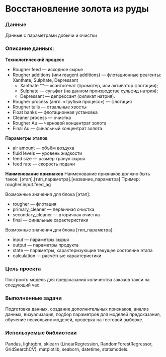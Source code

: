 # Восстановление золота из руды

### Данные
Данные с параметрами добычи и очистки

### Описание данных:
**Технологический процесс**
- Rougher feed — исходное сырье
- Rougher additions (или reagent additions) — флотационные реагенты: Xanthate, Sulphate, Depressant
  - Xanthate **— ксантогенат (промотер, или активатор флотации);
  - Sulphate — сульфат (на данном производстве сульфид натрия);
  - Depressant — депрессант (силикат натрия).
- Rougher process (англ. «грубый процесс») — флотация
- Rougher tails — отвальные хвосты
- Float banks — флотационная установка
- Cleaner process — очистка
- Rougher Au — черновой концентрат золота
- Final Au — финальный концентрат золота

**Параметры этапов**
- air amount — объём воздуха
- fluid levels — уровень жидкости
- feed size — размер гранул сырья
- feed rate — скорость подачи

**Наименование признаков**
Наименование признаков должно быть такое:
[этап].[тип_параметра].[название_параметра]
Пример: rougher.input.feed_ag

Возможные значения для блока [этап]:
- rougher — флотация
- primary_cleaner — первичная очистка
- secondary_cleaner — вторичная очистка
- final — финальные характеристики

Возможные значения для блока [тип_параметра]:
- input — параметры сырья
- output — параметры продукта
- state — параметры, характеризующие текущее состояние этапа
- calculation — расчётные характеристики

### Цель проекта
Построить модель для предсказания количества заказов такси на следующий час.

### Выполненные задачи

Подготовка данных, создание дополнительных признаков, анализ данных, визуализация, подбор параметров для моделей предсказания, обучение нескольких моделей, проверка на тестовой выборке.

### Используемые библиотеки

Pandas, lightgbm, sklearn (LinearRegression, RandomForestRegressor, GridSearchCV), matplotlib, seaborn, datetime, statsmodels.
